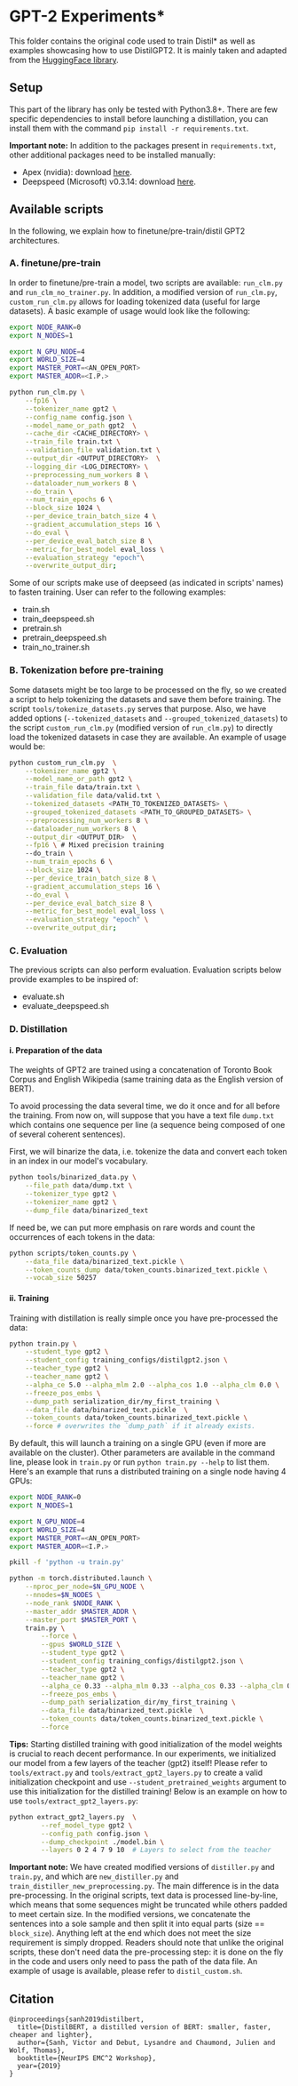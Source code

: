# GPT-2 Experiments*

This folder contains the original code used to train Distil* as well as examples showcasing how to use DistilGPT2. It is mainly taken and adapted from the [HuggingFace library](https://github.com/huggingface/transformers/tree/master/examples).

## Setup

This part of the library has only be tested with Python3.8+. There are few specific dependencies to install before launching a distillation, you can install them with the command `pip install -r requirements.txt`.

**Important note:** In addition to the packages present in `requirements.txt`, other additional packages need to be installed manually:
- Apex (nvidia): download [here](https://github.com/NVIDIA/apex).
- Deepspeed (Microsoft) v0.3.14: download [here](https://github.com/microsoft/DeepSpeed/releases/tag/v0.3.14).


## Available scripts

In the following, we explain how to finetune/pre-train/distil GPT2 architectures.

### A. finetune/pre-train
In order to finetune/pre-train a model, two scripts are available: `run_clm.py` and `run_clm_no_trainer.py`. In addition, a modified version of `run_clm.py`,  `custom_run_clm.py` allows for loading tokenized data (useful for large datasets). A basic example of usage would look like the following:
```bash
export NODE_RANK=0
export N_NODES=1

export N_GPU_NODE=4
export WORLD_SIZE=4
export MASTER_PORT=<AN_OPEN_PORT>
export MASTER_ADDR=<I.P.>

python run_clm.py \
    --fp16 \
    --tokenizer_name gpt2 \
    --config_name config.json \
    --model_name_or_path gpt2  \
    --cache_dir <CACHE_DIRECTORY> \
    --train_file train.txt \
    --validation_file validation.txt \
    --output_dir <OUTPUT_DIRECTORY>  \
    --logging_dir <LOG_DIRECTORY> \
    --preprocessing_num_workers 8 \
    --dataloader_num_workers 8 \
    --do_train \
    --num_train_epochs 6 \
    --block_size 1024 \
    --per_device_train_batch_size 4 \
    --gradient_accumulation_steps 16 \
    --do_eval \
    --per_device_eval_batch_size 8 \
    --metric_for_best_model eval_loss \
    --evaluation_strategy "epoch"\
    --overwrite_output_dir;

```
 Some of our scripts make use of deepseed (as indicated in scripts' names) to fasten training. User can refer to the following examples:
- train.sh
- train_deepspeed.sh
- pretrain.sh
- pretrain_deepspeed.sh
- train_no_trainer.sh

### B. Tokenization before pre-training
Some datasets might be too large to be processed on the fly, so we created a script to help tokenizing the datasets and save them before training. The script `tools/tokenize_datasets.py` serves that purpose. Also, we have added options (`--tokenized_datasets` and `--grouped_tokenized_datasets`) to the script `custom_run_clm.py` (modified version of `run_clm.py`) to directly load the tokenized datasets in case they are available. An example of usage would be:

```bash
python custom_run_clm.py  \
    --tokenizer_name gpt2 \
    --model_name_or_path gpt2 \
    --train_file data/train.txt \
    --validation_file data/valid.txt \
    --tokenized_datasets <PATH_TO_TOKENIZED_DATASETS> \
    --grouped_tokenized_datasets <PATH_TO_GROUPED_DATASETS> \
    --preprocessing_num_workers 8 \
    --dataloader_num_workers 8 \
    --output_dir <OUTPUT_DIR>  \
    --fp16 \ # Mixed precision training
    --do_train \
    --num_train_epochs 6 \
    --block_size 1024 \
    --per_device_train_batch_size 8 \
    --gradient_accumulation_steps 16 \
    --do_eval \
    --per_device_eval_batch_size 8 \
    --metric_for_best_model eval_loss \
    --evaluation_strategy "epoch" \
    --overwrite_output_dir;
```


### C. Evaluation
The previous scripts can also perform evaluation. Evaluation scripts below provide examples to be inspired of:
- evaluate.sh
- evaluate_deepspeed.sh

### D. Distillation

#### i. Preparation of the data
The weights of GPT2 are trained using a concatenation of Toronto Book Corpus and English Wikipedia (same training data as the English version of BERT).

To avoid processing the data several time, we do it once and for all before the training. From now on, will suppose that you have a text file `dump.txt` which contains one sequence per line (a sequence being composed of one of several coherent sentences).

First, we will binarize the data, i.e. tokenize the data and convert each token in an index in our model's vocabulary.

```bash
python tools/binarized_data.py \
    --file_path data/dump.txt \
    --tokenizer_type gpt2 \
    --tokenizer_name gpt2 \
    --dump_file data/binarized_text
```

If need be, we can put more emphasis on rare words and count the occurrences of each tokens in the data:

```bash
python scripts/token_counts.py \
    --data_file data/binarized_text.pickle \
    --token_counts_dump data/token_counts.binarized_text.pickle \
    --vocab_size 50257
```

#### ii. Training

Training with distillation is really simple once you have pre-processed the data:

```bash
python train.py \
    --student_type gpt2 \
    --student_config training_configs/distilgpt2.json \
    --teacher_type gpt2 \
    --teacher_name gpt2 \
    --alpha_ce 5.0 --alpha_mlm 2.0 --alpha_cos 1.0 --alpha_clm 0.0 \
    --freeze_pos_embs \
    --dump_path serialization_dir/my_first_training \
    --data_file data/binarized_text.pickle  \
    --token_counts data/token_counts.binarized_text.pickle \
    --force # overwrites the `dump_path` if it already exists.
```

By default, this will launch a training on a single GPU (even if more are available on the cluster). Other parameters are available in the command line, please look in `train.py` or run `python train.py --help` to list them. Here's an example that runs a distributed training on a single node having 4 GPUs:

```bash
export NODE_RANK=0
export N_NODES=1

export N_GPU_NODE=4
export WORLD_SIZE=4
export MASTER_PORT=<AN_OPEN_PORT>
export MASTER_ADDR=<I.P.>

pkill -f 'python -u train.py'

python -m torch.distributed.launch \
    --nproc_per_node=$N_GPU_NODE \
    --nnodes=$N_NODES \
    --node_rank $NODE_RANK \
    --master_addr $MASTER_ADDR \
    --master_port $MASTER_PORT \
    train.py \
        --force \
        --gpus $WORLD_SIZE \
        --student_type gpt2 \
        --student_config training_configs/distilgpt2.json \
        --teacher_type gpt2 \
        --teacher_name gpt2 \
        --alpha_ce 0.33 --alpha_mlm 0.33 --alpha_cos 0.33 --alpha_clm 0.0 \
        --freeze_pos_embs \
        --dump_path serialization_dir/my_first_training \
        --data_file data/binarized_text.pickle  \
        --token_counts data/token_counts.binarized_text.pickle \
        --force
```

**Tips:** Starting distilled training with good initialization of the model weights is crucial to reach decent performance. In our experiments, we initialized our model from a few layers of the teacher (gpt2) itself! Please refer to `tools/extract.py` and `tools/extract_gpt2_layers.py` to create a valid initialization checkpoint and use `--student_pretrained_weights` argument to use this initialization for the distilled training! Below is an example on how to use `tools/extract_gpt2_layers.py`:

```bash
python extract_gpt2_layers.py  \
        --ref_model_type gpt2 \
        --config_path config.json \
        --dump_checkpoint ./model.bin \
        --layers 0 2 4 7 9 10  # Layers to select from the teacher
```

**Important note:** We have created modified versions of `distiller.py` and `train.py`, and which are `new_distiller.py` and `train_distiller_new_preprocessing.py`. The main difference is in the data pre-processing.  In the original scripts, text data is processed line-by-line, which means that some sequences might be truncated while others padded to meet certain size. In the modified versions, we concatenate the sentences into a sole sample and then split it into equal parts (size == `block_size`). Anything left at the end which does not meet the size requirement is simply dropped. Readers should note that unlike the original scripts, these don't need data the pre-processing step: it is done on the fly in the code and users only need to pass the path of the data file. An example of usage is available, please refer to `distil_custom.sh`. 



## Citation

```
@inproceedings{sanh2019distilbert,
  title={DistilBERT, a distilled version of BERT: smaller, faster, cheaper and lighter},
  author={Sanh, Victor and Debut, Lysandre and Chaumond, Julien and Wolf, Thomas},
  booktitle={NeurIPS EMC^2 Workshop},
  year={2019}
}
```
